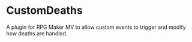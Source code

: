 # CustomDeaths
A plugin for RPG Maker MV to allow custom events to trigger and modify how deaths are handled.
